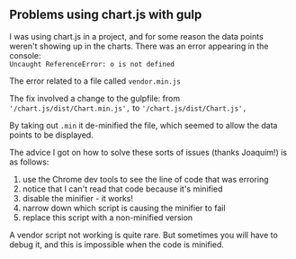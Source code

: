 ## Problems using chart.js with gulp

I was using chart.js in a project, and for some reason the data points weren't showing up in the charts. There was an error appearing in the console:   
`Uncaught ReferenceError: o is not defined`  

The error related to a file called `vendor.min.js`  

The fix involved a change to the gulpfile: from `'/chart.js/dist/Chart.min.js',` to `'/chart.js/dist/Chart.js',`  

By taking out `.min` it de-minified the file, which seemed to allow the data points to be displayed.  

The advice I got on how to solve these sorts of issues (thanks Joaquim!) is as follows:  

1) use the Chrome dev tools to see the line of code that was erroring  
2) notice that I can't read that code because it's minified  
3) disable the minifier - it works!  
4) narrow down which script is causing the minifier to fail  
5) replace this script with a non-minified version  

A vendor script not working is quite rare. But sometimes you will have to debug it, and this is impossible when the code is minified.
